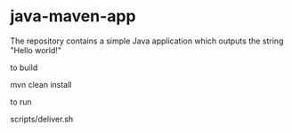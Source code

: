 # java-maven-app


The repository contains a simple Java application which outputs the string
"Hello world!"


to build

mvn clean install


to run

scripts/deliver.sh

